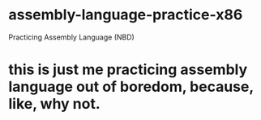 # assembly-language-practice-x86
Practicing Assembly Language (NBD)

# this is just me practicing assembly language out of boredom, because, like, why not.
